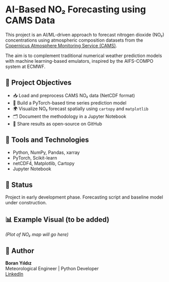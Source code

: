 # AI-Based NO₂ Forecasting using CAMS Data

This project is an AI/ML-driven approach to forecast nitrogen dioxide (NO₂) concentrations using atmospheric composition datasets from the [Copernicus Atmosphere Monitoring Service (CAMS)](https://atmosphere.copernicus.eu/).

The aim is to complement traditional numerical weather prediction models with machine learning-based emulators, inspired by the AIFS-COMPO system at ECMWF.

## 📌 Project Objectives

- 📥 Load and preprocess CAMS NO₂ data (NetCDF format)
- 🧪 Build a PyTorch-based time series prediction model
- 🌍 Visualize NO₂ forecast spatially using `cartopy` and `matplotlib`
- 🗂 Document the methodology in a Jupyter Notebook
- 🚀 Share results as open-source on GitHub

## 🧰 Tools and Technologies

- Python, NumPy, Pandas, xarray
- PyTorch, Scikit-learn
- netCDF4, Matplotlib, Cartopy
- Jupyter Notebook

## 🔬 Status

Project in early development phase. Forecasting script and baseline model under construction.

## 📊 Example Visual (to be added)

_(Plot of NO₂ map will go here)_

## 📎 Author

**Boran Yıldız**  
Meteorological Engineer | Python Developer  
[LinkedIn](https://www.linkedin.com/in/boran-yıldız-b21684253/)

